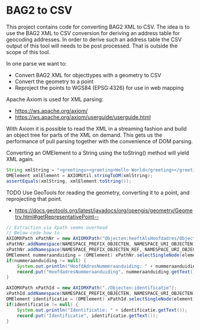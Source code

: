 # BAG2 to CSV

This project contains code for converting BAG2 XML to CSV.
The idea is to use the BAG2 XML to CSV conversion for deriving an address table for geocoding addresses.
In order to derive such an address table the CSV output of this tool will needs to be post processed.
That is outside the scope of this tool.

In one parse we want to:

- Convert BAG2 XML for objecttypes with a geometry to CSV
- Convert the geometry to a point
- Reproject the points to WGS84 (EPSG:4326) for use in web mapping

Apache Axiom is used for XML parsing:

- https://ws.apache.org/axiom/
- https://ws.apache.org/axiom/userguide/userguide.html

With Axiom it is possible to read the XML in a streaming fashion and build an object tree for parts of the XML on demand.
This gets us the performance of pull parsing together with the convenience of DOM parsing.

Converting an OMElement to a String using the toString() method will yield XML again.

```java
String xmlString = "<greetings><greeting>Hello World</greeting></greetings>";
OMElement xmlElement = AXIOMUtil.stringToOM(xmlString);
assertEquals(xmlString, xmlElement.toString());
```

TODO Use GeoTools for reading the geometry, converting it to a point, and reprojecting that point.

- https://docs.geotools.org/latest/javadocs/org/opengis/geometry/Geometry.html#getRepresentativePoint--

````java
// Extraction via Xpath seems overhead
// Below code how to
AXIOMXPath xPathNr = new AXIOMXPath("Objecten:heeftAlsHoofdadres/Objecten-ref:NummeraanduidingRef");
xPathNr.addNamespace(NAMESPACE_PREFIX_OBJECTEN, NAMESPACE_URI_OBJECTEN);
xPathNr.addNamespace(NAMESPACE_PREFIX_OBJECTEN_REF, NAMESPACE_URI_OBJECTEN_REF);
OMElement nummeraanduiding = (OMElement) xPathNr.selectSingleNode(element);
if(nummeraanduiding != null) {
    System.out.println("HoofdAdresNummeraanduiding: " + nummeraanduiding.getText());
    record.put("HoofdadresNummeraanduiding", nummeraanduiding.getText());
}

AXIOMXPath xPathId = new AXIOMXPath("./Objecten:identificatie");
xPathId.addNamespace(NAMESPACE_PREFIX_OBJECTEN, NAMESPACE_URI_OBJECTEN);
OMElement identificatie = (OMElement) xPathId.selectSingleNode(element);
if(identificatie != null) {
    System.out.println("Identificatie: " + identificatie.getText());
    record.put("Identificatie", identificatie.getText());
}
````